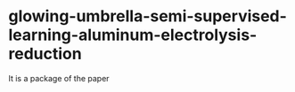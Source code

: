 # glowing-umbrella-semi-supervised-learning-aluminum-electrolysis-reduction
It is a package of the paper
